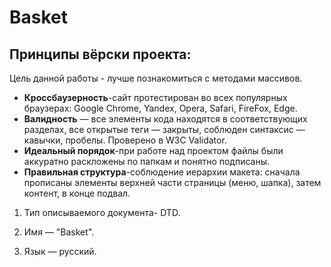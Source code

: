 # Basket
  
   ## Принципы вёрски проекта:
   Цель данной работы - лучше познакомиться с методами массивов.

   * **Кроссбаузерность**-сайт протестирован во всех популярных браузерах: Google Chrome, Yandex, Opera, Safari, FireFox, Edge.
   * **Валидность** — все элементы кода находятся в соответствующих разделах, все открытые теги — закрыты, соблюден синтаксис — кавычки, пробелы. Проверено в W3C Validator.
   * **Идеальный порядок**-при работе над проектом файлы были аккуратно раскложены по папкам и понятно подписаны.
   * **Правильная структура**-соблюдение иерархии макета: сначала прописаны элементы верхней части страницы (меню, шапка), затем контент, в конце подвал. 


1. Тип описываемого документа- DTD.

2. Имя — "Basket".

3. Язык — русский.


